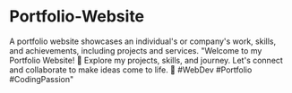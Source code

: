 # Portfolio-Website
A portfolio website showcases an individual's or company's work, skills, and achievements, including projects and services.  "Welcome to my Portfolio Website! 🚀 Explore my projects, skills, and journey. Let's connect and collaborate to make ideas come to life. 🌟 #WebDev #Portfolio #CodingPassion"

